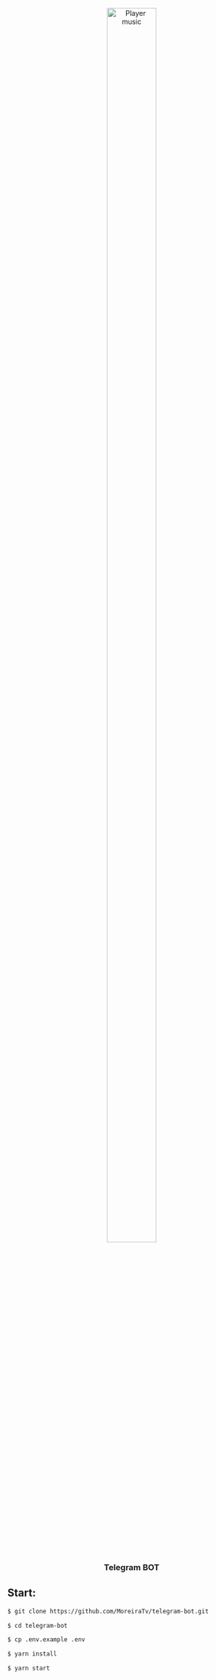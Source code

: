 <p align="center">
  <img  width="100" height="80%" src="https://miro.medium.com/max/300/1*YVTFl1UEkt3_rkez-DIU9w.png" alt="Player music"></a>
</p>

<h3 align="center">Telegram BOT</h3>

## Start:

```sh
$ git clone https://github.com/MoreiraTv/telegram-bot.git

$ cd telegram-bot

$ cp .env.example .env

$ yarn install

$ yarn start
```
